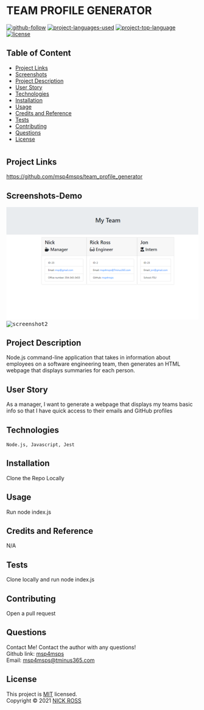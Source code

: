 # TEAM PROFILE GENERATOR

[![github-follow](https://img.shields.io/github/followers/msp4msps?label=Follow&logoColor=purple&style=social)](https://github.com/msp4msps)
[![project-languages-used](https://img.shields.io/github/languages/count/msp4msps/team_profile_generator?color=important)](https://github.com/msp4msps/team_profile_generator)
[![project-top-language](https://img.shields.io/github/languages/top/msp4msps/team_profile_generator?color=blueviolet)](https://github.com/msp4msps/team_profile_generator)
[![license](https://img.shields.io/badge/License-MIT-brightgreen.svg)](https://choosealicense.com/licenses/mit/)

## Table of Content

- [ Project Links ](#Project-Links)
- [ Screenshots](#Screenshots)
- [ Project Description ](#Project-Description)
- [ User Story ](#User-Story)
- [ Technologies ](#Technologies)
- [ Installation ](#Installation)
- [ Usage ](#Usage)
- [ Credits and Reference ](#Credits-and-Reference)
- [ Tests ](#Tests)
- [ Contributing ](#Contributing)
- [ Questions ](#Questions)
- [ License ](#License)

#

## Project Links

https://github.com/msp4msps/team_profile_generator<br>

## Screenshots-Demo

<kbd>![screenshot1](Assets/Screenshot1.png)</kbd><kbd>![screenshot2](Assets/Sceenshot2.png)</kbd>

## Project Description

Node.js command-line application that takes in information about employees on a software engineering team, then generates an HTML webpage that displays summaries for each person.

## User Story

As a manager, I want to generate a webpage that displays my teams basic info so that I have quick access to their emails and GitHub profiles

## Technologies

```
Node.js, Javascript, Jest
```

## Installation

Clone the Repo Locally

## Usage

Run node index.js

## Credits and Reference

N/A

## Tests

Clone locally and run node index.js

## Contributing

Open a pull request

## Questions

Contact Me!
Contact the author with any questions!<br>
Github link: [msp4msps](https://github.com/msp4msps)<br>
Email: msp4msps@tminus365.com

## License

This project is [MIT](https://choosealicense.com/licenses/mit/) licensed.<br />
Copyright © 2021 [NICK ROSS](https://github.com/msp4msps)

